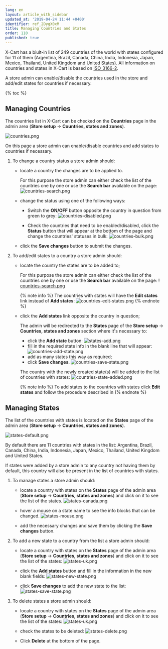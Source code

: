 ```yaml
---
lang: en
layout: article_with_sidebar
updated_at: '2019-04-24 11:44 +0400'
identifier: ref_2DygX0xM
title: Managing Countries and States
order: 110
published: true
---
```

X-Cart has a biult-in list of 249 countries of the world with states configured for 11 of them (Argentina, Brazil, Canada, China, India, Indonesia, Japan, Mexico, Thailand, United Kingdom and United States). All information on countries and states in X-Cart is based on [ISO_3166-2](https://en.wikipedia.org/wiki/ISO_3166-2 "Managing Countries and States").

A store admin can enable/disable the countries used in the store and add/edit states for countries if necessary.

{% toc %}

## Managing Countries

The countries list in X-Cart can be checked on the **Countries** page in the admin area (**Store setup** -> **Countries, states and zones**).

![countries.png]({{site.baseurl}}/attachments/ref_2DygX0xM/countries.png)

On this page a store admin can enable/disable countries and add states to countries if necessary.

1. To change a country status a store admin should:

   * locate a country the changes are to be applied to.
     
     For this purpose the store admin can either check the list of the countries one by one or use the **Search bar** available on the page:
     ![countries-search.png]({{site.baseurl}}/attachments/ref_2DygX0xM/countries-search.png)

   * change the status using one of the following ways: 
     * Switch the **ON/OFF** button opposite the country in question from green to grey:
       ![countries-disabled.png]({{site.baseurl}}/attachments/ref_2DygX0xM/countries-disabled.png)
   
     * Check the countries that need to be enabled/disabled, click the **Status** button that will appear at the bottom of the page and change the countries' statuses in bulk:
       ![countries-bulk.png]({{site.baseurl}}/attachments/ref_2DygX0xM/countries-bulk.png)

   * click the **Save changes** button to submit the changes.

2. To add/edit states to a country a store admin should:

   * locate the country the states are to be added to;
     
     For this purpose the store admin can either check the list of the countries one by one or use the **Search bar** available on the page:
     ! [countries-search.png]({{site.baseurl}}/attachments/ref_2DygX0xM/countries-search.png)
     
     {% note info %}
     The countries with states will have the **Edit states** link instead of **Add states**:
     ![countries-edit-states.png]({{site.baseurl}}/attachments/ref_2DygX0xM/countries-edit-states.png)
     {% endnote %}

   * click the **Add states** link opposite the country in question;
     
     The admin will be redirected to the **States** page of the **Store setup** -> **Countries, states and zones** section where it's necessary to: 
     * click the **Add state** button:
       ![states-add.png]({{site.baseurl}}/attachments/ref_2DygX0xM/states-add.png)
     * fill in the required state info in the blank line that will appear:
       ![countries-add-state.png]({{site.baseurl}}/attachments/ref_2DygX0xM/countries-add-state.png)
     * add as many states this way as required;
     * click **Save changes**.
       ![countries-save-state.png]({{site.baseurl}}/attachments/ref_2DygX0xM/countries-save-state.png)

     
     The country with the newly created state(s) will be added to the list of countries with states:
     ![countries-state-added.png]({{site.baseurl}}/attachments/ref_2DygX0xM/countries-state-added.png)

     
     {% note info %}
     To add states to the countries with states click **Edit states** and follow the procedure described in 
     {% endnote %}

## Managing States

The list of the countries with states is located on the **States** page of the admin area (**Store setup** -> **Countries, states and zones**). 

![states-default.png]({{site.baseurl}}/attachments/ref_2DygX0xM/states-default.png)

By default there are 11 countries with states in the list: Argentina, Brazil, Canada, China, India, Indonesia, Japan, Mexico, Thailand, United Kingdom and United States.

If states were added by a store admin to any country not having them by default, this country will also be present in the list of countries with states.

1. To manage states a store admin should:

   * locate a country with states on the **States** page of the admin area (**Store setup** -> **Countries, states and zones**) and click on it to see the list of the states.
     ![states-canada.png]({{site.baseurl}}/attachments/ref_2DygX0xM/states-canada.png)

   * hover a mouse on a state name to see the info blocks that can be changed.
     ![states-mouse.png]({{site.baseurl}}/attachments/ref_2DygX0xM/states-mouse.png)

   * add the necessary changes and save them by clicking the **Save changes** button.

2. To add a new state to a country from the list a store admin should:

   * locate a country with states on the **States** page of the admin area (**Store setup** -> **Countries, states and zones**) and click on it to see the list of the states:
     ![states-uk.png]({{site.baseurl}}/attachments/ref_2DygX0xM/states-uk.png)

   * click the **Add states** button and fill in the information in the new blank fields:
     ![states-new-state.png]({{site.baseurl}}/attachments/ref_2DygX0xM/states-new-state.png)

   * click **Save changes** to add the new state to the list:
     ![states-save-state.png]({{site.baseurl}}/attachments/ref_2DygX0xM/states-save-state.png)

3. To delete states a store admin should:

   * locate a country with states on the **States** page of the admin area (**Store setup** -> **Countries, states and zones**) and click on it to see the list of the states:
     ![states-uk.png]({{site.baseurl}}/attachments/ref_2DygX0xM/states-uk.png)
     
   * check the states to be deleted:
     ![states-delete.png]({{site.baseurl}}/attachments/ref_2DygX0xM/states-delete.png)
   
   * Click **Delete** at the bottom of the page.
